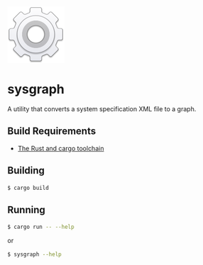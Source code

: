 ![Logo](docs/sysgraph_logo.png)
# sysgraph
A utility that converts a system specification XML file to a graph.

## Build Requirements
* [The Rust and cargo toolchain](https://www.rust-lang.org/en-US/)

## Building
```bash
$ cargo build
```

## Running
```bash
$ cargo run -- --help
```
or
```bash
$ sysgraph --help
```
